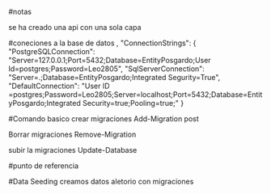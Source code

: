 #notas 

se ha creado una api con una sola capa

#coneciones a la base de datos
,
  "ConnectionStrings": {
    "PostgreSQLConnection": "Server=127.0.0.1;Port=5432;Database=EntityPosgardo;User Id=postgres;Password=Leo2805",
    "SqlServerConnection": "Server=.;Database=EntityPosgardo;Integrated Segurity=True",
    "DefaultConnection": "User ID =postgres;Password=Leo2805;Server=localhost;Port=5432;Database=EntityPosgardo;Integrated Security=true;Pooling=true;"
  }

#Comando basico 
crear migraciones 
    Add-Migration post

Borrar migraciones
    Remove-Migration

subir la migraciones 
    Update-Database


#punto de referencia



#Data Seeding
 creamos datos aletorio con migraciones





